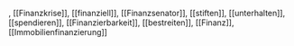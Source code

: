 , [[Finanzkrise]], [[finanziell]], [[Finanzsenator]], [[stiften]], [[unterhalten]], [[spendieren]], [[Finanzierbarkeit]], [[bestreiten]], [[Finanz]], [[Immobilienfinanzierung]]